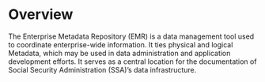 # Overview

The Enterprise Metadata Repository (EMR) is a data management tool used to coordinate enterprise-wide information.  It ties physical and logical Metadata, which may be used in data administration and application development efforts.  It serves as a central location for the documentation of Social Security Administration (SSA)’s data infrastructure.
